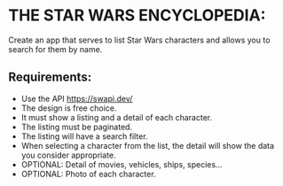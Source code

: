 # THE STAR WARS ENCYCLOPEDIA: 
Create an app that serves to list Star Wars characters and allows you to search for them by name.

## Requirements:

- Use the API https://swapi.dev/
- The design is free choice.
- It must show a listing and a detail of each character.
- The listing must be paginated.
- The listing will have a search filter.
- When selecting a character from the list, the detail will show the data you consider appropriate.
- OPTIONAL: Detail of movies, vehicles, ships, species...
- OPTIONAL: Photo of each character.
